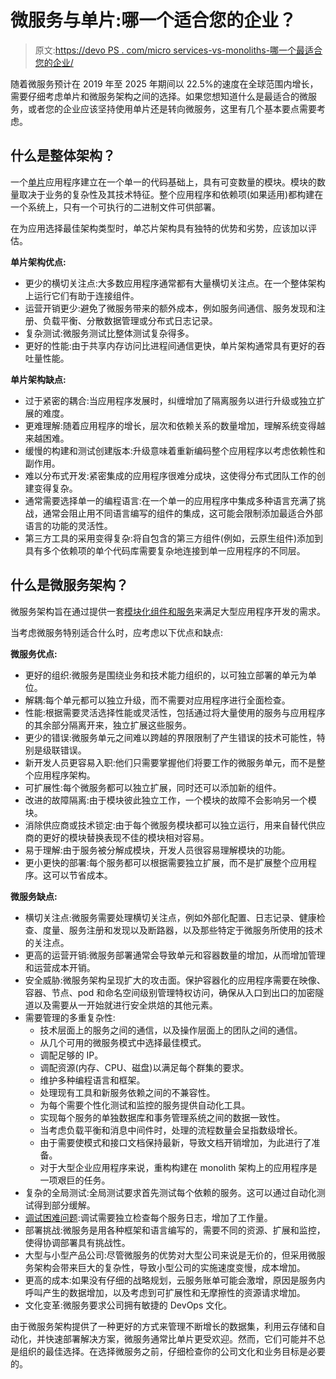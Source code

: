 # 微服务与单片:哪一个适合您的企业？

> 原文:[https://devo PS . com/micro services-vs-monoliths-哪一个最适合您的企业/](https://devops.com/microservices-vs-monoliths-which-is-right-for-your-enterprise/)

随着微服务预计在 2019 年至 2025 年期间以 22.5%的速度在全球范围内增长，需要仔细考虑单片和微服务架构之间的选择。如果您想知道什么是最适合的微服务，或者您的企业应该坚持使用单片还是转向微服务，这里有几个基本要点需要考虑。

## 什么是整体架构？

一个[单片](https://en.wikipedia.org/wiki/Monolithic_system)应用程序建立在一个单一的代码基础上，具有可变数量的模块。模块的数量取决于业务的复杂性及其技术特征。整个应用程序和依赖项(如果适用)都构建在一个系统上，只有一个可执行的二进制文件可供部署。

在为应用选择最佳架构类型时，单芯片架构具有独特的优势和劣势，应该加以评估。

**单片架构优点:**

*   更少的横切关注点:大多数应用程序通常都有大量横切关注点。在一个整体架构上运行它们有助于连接组件。
*   运营开销更少:避免了微服务带来的额外成本，例如服务间通信、服务发现和注册、负载平衡、分散数据管理或分布式日志记录。
*   复杂测试:微服务测试比整体测试复杂得多。
*   更好的性能:由于共享内存访问比进程间通信更快，单片架构通常具有更好的吞吐量性能。

**单片架构缺点:**

*   过于紧密的耦合:当应用程序发展时，纠缠增加了隔离服务以进行升级或独立扩展的难度。
*   更难理解:随着应用程序的增长，层次和依赖关系的数量增加，理解系统变得越来越困难。
*   缓慢的构建和测试创建版本:升级意味着重新编码整个应用程序以考虑依赖性和副作用。
*   难以分布式开发:紧密集成的应用程序很难分成块，这使得分布式团队工作的创建变得复杂。
*   通常需要选择单一的编程语言:在一个单一的应用程序中集成多种语言充满了挑战，通常会阻止用不同语言编写的组件的集成，这可能会限制添加最适合外部语言的功能的灵活性。
*   第三方工具的采用变得复杂:将自包含的第三方组件(例如，云原生组件)添加到具有多个依赖项的单个代码库需要复杂地连接到单一应用程序的不同层。

## 什么是微服务架构？

微服务架构旨在通过提供一套[模块化组件和服务](https://en.wikipedia.org/wiki/Microservices)来满足大型应用程序开发的需求。

当考虑微服务特别适合什么时，应考虑以下优点和缺点:

**微服务优点:**

*   更好的组织:微服务是围绕业务和技术能力组织的，以可独立部署的单元为单位。
*   解耦:每个单元都可以独立升级，而不需要对应用程序进行全面检查。
*   性能:根据需要灵活选择性能或灵活性，包括通过将大量使用的服务与应用程序的其余部分隔离开来，独立扩展这些服务。
*   更少的错误:微服务单元之间难以跨越的界限限制了产生错误的技术可能性，特别是级联错误。
*   新开发人员更容易入职:他们只需要掌握他们将要工作的微服务单元，而不是整个应用程序架构。
*   可扩展性:每个微服务都可以独立扩展，同时还可以添加新的组件。
*   改进的故障隔离:由于模块彼此独立工作，一个模块的故障不会影响另一个模块。
*   消除供应商或技术锁定:由于每个微服务模块都可以独立运行，用来自替代供应商的更好的模块替换表现不佳的模块相对容易。
*   易于理解:由于服务被分解成模块，开发人员很容易理解模块的功能。
*   更小更快的部署:每个服务都可以根据需要独立扩展，而不是扩展整个应用程序。这可以节省成本。

**微服务缺点:**

*   横切关注点:微服务需要处理横切关注点，例如外部化配置、日志记录、健康检查、度量、服务注册和发现以及断路器，以及那些特定于微服务所使用的技术的关注点。
*   更高的运营开销:微服务部署通常会导致单元和容器数量的增加，从而增加管理和运营成本开销。
*   安全威胁:微服务架构呈现扩大的攻击面。保护容器化的应用程序需要在映像、容器、节点、pod 和命名空间级别管理特权访问，确保从入口到出口的加密隧道以及需要从一开始就进行安全烘焙的其他元素。
*   需要管理的多重复杂性:
    *   技术层面上的服务之间的通信，以及操作层面上的团队之间的通信。
    *   从几个可用的微服务模式中选择最佳模式。
    *   调配足够的 IP。
    *   调配资源(内存、CPU、磁盘)以满足每个群集的要求。
    *   维护多种编程语言和框架。
    *   处理现有工具和新服务依赖之间的不兼容性。
    *   为每个需要个性化测试和监控的服务提供自动化工具。
    *   实现每个服务的单独数据库和事务管理系统之间的数据一致性。
    *   当考虑负载平衡和消息中间件时，处理的流程数量会呈指数级增长。
    *   由于需要使模式和接口文档保持最新，导致文档开销增加，为此进行了准备。
    *   对于大型企业应用程序来说，重构构建在 monolith 架构上的应用程序是一项艰巨的任务。
*   复杂的全局测试:全局测试要求首先测试每个依赖的服务。这可以通过自动化测试得到部分缓解。
*   [调试困难问题](https://devops.com/observability-knowing-what-your-microservices-doing/):调试需要独立检查每个服务日志，增加了工作量。
*   部署挑战:微服务是用各种框架和语言编写的，需要不同的资源、扩展和监控，使得协调部署具有挑战性。
*   大型与小型产品公司:尽管微服务的优势对大型公司来说是无价的，但采用微服务架构会带来巨大的复杂性，导致小型公司的实施速度变慢，成本增加。
*   更高的成本:如果没有仔细的战略规划，云服务账单可能会激增，原因是服务内呼叫产生的数据增加，以及考虑到可扩展性和无摩擦性的资源请求增加。
*   文化变革:微服务要求公司拥有敏捷的 DevOps 文化。

由于微服务架构提供了一种更好的方式来管理不断增长的数据集，利用云存储和自动化，并快速部署解决方案，微服务通常比单片更受欢迎。然而，它们可能并不总是组织的最佳选择。在选择微服务之前，仔细检查你的公司文化和业务目标是必要的。